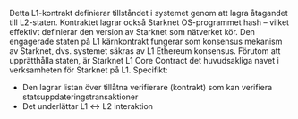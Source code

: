 Detta L1-kontrakt definierar tillståndet i systemet genom att lagra åtagandet till L2-staten. Kontraktet lagrar också Starknet OS-programmet hash – vilket effektivt definierar den version av Starknet som nätverket kör. Den engagerade staten på L1 kärnkontrakt fungerar som konsensus mekanism av Starknet, dvs. systemet säkras av L1 Ethereum konsensus. Förutom att upprätthålla staten, är Starknet L1 Core Contract det huvudsakliga navet i verksamheten för Starknet på L1. Specifikt:

* Den lagrar listan över tillåtna verifierare (kontrakt) som kan verifiera statsuppdateringstransaktioner
* Det underlättar L1 ↔️ L2 interaktion